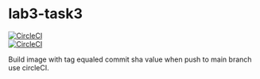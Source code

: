 # lab3-task3  
  
 [![CircleCI](https://circleci.com/gh/lab3-task3.svg?style=svg)](https://circleci.com/gh/lab3-task3.svg?style=svg)  
 [![CircleCI](https://circleci.com/gh/tide34/lab3-task3.svg?style=svg)](https://circleci.com/gh/lab3-task3.svg?style=svg)  
 
  
Build image with tag equaled commit sha value when push to main branch use circleCI. 
